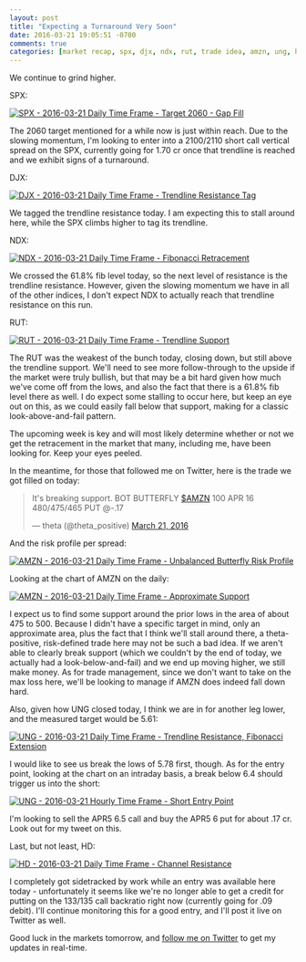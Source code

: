```yaml
---
layout: post
title: "Expecting a Turnaround Very Soon"
date: 2016-03-21 19:05:51 -0700
comments: true
categories: [market recap, spx, djx, ndx, rut, trade idea, amzn, ung, hd]
---
```


We continue to grind higher.

SPX:

[![SPX - 2016-03-21 Daily Time Frame - Target 2060 - Gap Fill](/images/blog/03212016/spx.png)](/images/blog/03212016/spx.png)

The 2060 target mentioned for a while now is just within reach. Due to the slowing momentum, I'm looking to enter into a 2100/2110 short call vertical spread on the SPX, currently going for 1.70 cr once that trendline is reached and we exhibit signs of a turnaround.

DJX:

[![DJX - 2016-03-21 Daily Time Frame - Trendline Resistance Tag](/images/blog/03212016/djx.png)](/images/blog/03212016/djx.png)

We tagged the trendline resistance today. I am expecting this to stall around here, while the SPX climbs higher to tag its trendline.

NDX:

[![NDX - 2016-03-21 Daily Time Frame - Fibonacci Retracement](/images/blog/03212016/ndx.png)](/images/blog/03212016/ndx.png)

We crossed the 61.8% fib level today, so the next level of resistance is the trendline resistance. However, given the slowing momentum we have in all of the other indices, I don't expect NDX to actually reach that trendline resistance on this run.

RUT:

[![RUT - 2016-03-21 Daily Time Frame - Trendline Support](/images/blog/03212016/rut.png)](/images/blog/03212016/rut.png)

The RUT was the weakest of the bunch today, closing down, but still above the trendline support. We'll need to see more follow-through to the upside if the market were truly bullish, but that may be a bit hard given how much we've come off from the lows, and also the fact that there is a 61.8% fib level there as well. I do expect some stalling to occur here, but keep an eye out on this, as we could easily fall below that support, making for a classic look-above-and-fail pattern.

The upcoming week is key and will most likely determine whether or not we get the retracement in the market that many, including me, have been looking for. Keep your eyes peeled.

In the meantime, for those that followed me on Twitter, here is the trade we got filled on today:

<blockquote class="twitter-tweet" data-lang="en"><p lang="en" dir="ltr">It&#39;s breaking support. BOT BUTTERFLY <a href="https://twitter.com/search?q=%24AMZN&amp;src=ctag">$AMZN</a> 100 APR 16 480/475/465 PUT @-.17</p>&mdash; theta (@theta_positive) <a href="https://twitter.com/theta_positive/status/711923212490121216">March 21, 2016</a></blockquote>
<script async src="//platform.twitter.com/widgets.js" charset="utf-8"></script>

And the risk profile per spread:

[![AMZN - 2016-03-21 Daily Time Frame - Unbalanced Butterfly Risk Profile](/images/blog/03212016/amzn_risk_profile.png)](/images/blog/03212016/amzn_risk_profile.png)

Looking at the chart of AMZN on the daily:

[![AMZN - 2016-03-21 Daily Time Frame - Approximate Support](/images/blog/03212016/amzn.png)](/images/blog/03212016/amzn.png)

I expect us to find some support around the prior lows in the area of about 475 to 500. Because I didn't have a specific target in mind, only an approximate area, plus the fact that I think we'll stall around there, a theta-positive, risk-defined trade here may not be such a bad idea. If we aren't able to clearly break support (which we couldn't by the end of today, we actually had a look-below-and-fail) and we end up moving higher, we still make money. As for trade management, since we don't want to take on the max loss here, we'll be looking to manage if AMZN does indeed fall down hard.

Also, given how UNG closed today, I think we are in for another leg lower, and the measured target would be 5.61:

[![UNG - 2016-03-21 Daily Time Frame - Trendline Resistance, Fibonacci Extension](/images/blog/03212016/ung.png)](/images/blog/03212016/ung.png)

I would like to see us break the lows of 5.78 first, though. As for the entry point, looking at the chart on an intraday basis, a break below 6.4 should trigger us into the short:

[![UNG - 2016-03-21 Hourly Time Frame - Short Entry Point](/images/blog/03212016/ung_short_entry.png)](/images/blog/03212016/ung_short_entry.png)

I'm looking to sell the APR5 6.5 call and buy the APR5 6 put for about .17 cr. Look out for my tweet on this.

Last, but not least, HD:

[![HD - 2016-03-21 Daily Time Frame - Channel Resistance](/images/blog/03212016/hd.png)](/images/blog/03212016/hd.png)

I completely got sidetracked by work while an entry was available here today - unfortunately it seems like we're no longer able to get a credit for putting on the 133/135 call backratio right now (currently going for .09 debit). I'll continue monitoring this for a good entry, and I'll post it live on Twitter as well.

Good luck in the markets tomorrow, and <a href="https://twitter.com/theta_positive/">follow me on Twitter</a> to get my updates in real-time.
